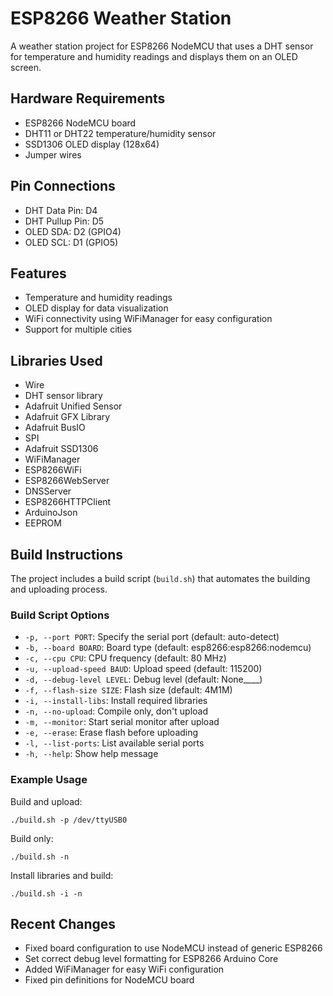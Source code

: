 # ESP8266 Weather Station

A weather station project for ESP8266 NodeMCU that uses a DHT sensor for temperature and humidity readings and displays them on an OLED screen.

## Hardware Requirements

- ESP8266 NodeMCU board
- DHT11 or DHT22 temperature/humidity sensor
- SSD1306 OLED display (128x64)
- Jumper wires

## Pin Connections

- DHT Data Pin: D4
- DHT Pullup Pin: D5
- OLED SDA: D2 (GPIO4)
- OLED SCL: D1 (GPIO5)

## Features

- Temperature and humidity readings
- OLED display for data visualization
- WiFi connectivity using WiFiManager for easy configuration
- Support for multiple cities

## Libraries Used

- Wire
- DHT sensor library
- Adafruit Unified Sensor
- Adafruit GFX Library
- Adafruit BusIO
- SPI
- Adafruit SSD1306
- WiFiManager
- ESP8266WiFi
- ESP8266WebServer
- DNSServer
- ESP8266HTTPClient
- ArduinoJson
- EEPROM

## Build Instructions

The project includes a build script (`build.sh`) that automates the building and uploading process.

### Build Script Options

- `-p, --port PORT`: Specify the serial port (default: auto-detect)
- `-b, --board BOARD`: Board type (default: esp8266:esp8266:nodemcu)
- `-c, --cpu CPU`: CPU frequency (default: 80 MHz)
- `-u, --upload-speed BAUD`: Upload speed (default: 115200)
- `-d, --debug-level LEVEL`: Debug level (default: None____)
- `-f, --flash-size SIZE`: Flash size (default: 4M1M)
- `-i, --install-libs`: Install required libraries
- `-n, --no-upload`: Compile only, don't upload
- `-m, --monitor`: Start serial monitor after upload
- `-e, --erase`: Erase flash before uploading
- `-l, --list-ports`: List available serial ports
- `-h, --help`: Show help message

### Example Usage

Build and upload:
```
./build.sh -p /dev/ttyUSB0
```

Build only:
```
./build.sh -n
```

Install libraries and build:
```
./build.sh -i -n
```

## Recent Changes

- Fixed board configuration to use NodeMCU instead of generic ESP8266
- Set correct debug level formatting for ESP8266 Arduino Core
- Added WiFiManager for easy WiFi configuration
- Fixed pin definitions for NodeMCU board 